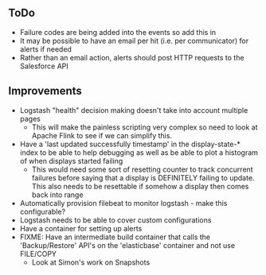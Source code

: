 ## ToDo

* Failure codes are being added into the events so add this in
* It may be possible to have an email per hit (i.e. per communicator) for alerts if needed
* Rather than an email action, alerts should post HTTP requests to the Salesforce API

## Improvements
* Logstash "health" decision making doesn't take into account multiple pages
  * This will make the painless scripting very complex so need to look at Apache Flink to see if we can simplify this.
* Have a 'last updated successfully timestamp' in the display-state-* index to be able to help debugging as well as be able to plot a histogram of when displays started failing
  * This would need some sort of resetting counter to track concurrent failures before saying that a display is DEFINITELY failing to update. This also needs to be resettable if somehow a display then comes back into range
* Automatically provision filebeat to monitor logstash - make this configurable?
* Logstash needs to be able to cover custom configurations
* Have a container for setting up alerts
* FIXME: Have an intermediate build container that calls the 'Backup/Restore' API's on the 'elasticbase' container and not use FILE/COPY
  * Look at Simon's work on Snapshots